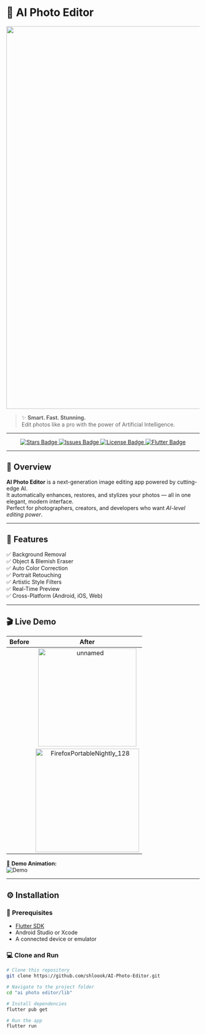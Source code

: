 # 🌟 AI Photo Editor

<p align="center">
  <img width="1083" height="999" alt="hero_banner" src="https://github.com/user-attachments/assets/d9c12b41-e19e-4d0d-a12d-ae9a1b0b40f1" />

</p>

> ✨ **Smart. Fast. Stunning.**  
> Edit photos like a pro with the power of Artificial Intelligence.

---

<p align="center">
  <a href="https://github.com/shloook/AI-Photo-Editor/stargazers">
    <img src="https://img.shields.io/github/stars/shloook/AI-Photo-Editor?color=gold&style=for-the-badge" alt="Stars Badge"/>
  </a>
  <a href="https://github.com/shloook/AI-Photo-Editor/issues">
    <img src="https://img.shields.io/github/issues/shloook/AI-Photo-Editor?style=for-the-badge" alt="Issues Badge"/>
  </a>
  <a href="https://github.com/shloook/AI-Photo-Editor/blob/main/LICENSE">
    <img src="https://img.shields.io/github/license/shloook/AI-Photo-Editor?style=for-the-badge" alt="License Badge"/>
  </a>
  <a href="https://flutter.dev/">
    <img src="https://img.shields.io/badge/Built%20with-Flutter-blue?style=for-the-badge&logo=flutter" alt="Flutter Badge"/>
  </a>
</p>

---

## 🚀 Overview

**AI Photo Editor** is a next-generation image editing app powered by cutting-edge AI.  
It automatically enhances, restores, and stylizes your photos — all in one elegant, modern interface.  
Perfect for photographers, creators, and developers who want *AI-level editing power*.

---

## 🧠 Features

✅ Background Removal  
✅ Object & Blemish Eraser  
✅ Auto Color Correction  
✅ Portrait Retouching  
✅ Artistic Style Filters  
✅ Real-Time Preview  
✅ Cross-Platform (Android, iOS, Web)  

---

## 🎬 Live Demo

| Before | After |
|:--:|:--:|
<p align="center">| <img width="256" height="256" alt="unnamed" src="https://github.com/user-attachments/assets/d8fd115b-6fbd-4e9c-94c6-763f27c82c6a" />
        | <img width="270" height="270" alt="FirefoxPortableNightly_128" src="https://github.com/user-attachments/assets/4d16b026-376d-48ab-ac53-bf2fdbb66518" /> | </p>


🎥 **Demo Animation:**  
![Demo](https://raw.githubusercontent.com/github/explore/main/topics/machine-learning/machine-learning.gif)

---

## ⚙️ Installation

### 🧩 Prerequisites
- [Flutter SDK](https://docs.flutter.dev/get-started/install)
- Android Studio or Xcode  
- A connected device or emulator  

### 💻 Clone and Run

```bash
# Clone this repository
git clone https://github.com/shloook/AI-Photo-Editor.git

# Navigate to the project folder
cd "ai photo editor/lib"

# Install dependencies
flutter pub get

# Run the app
flutter run
